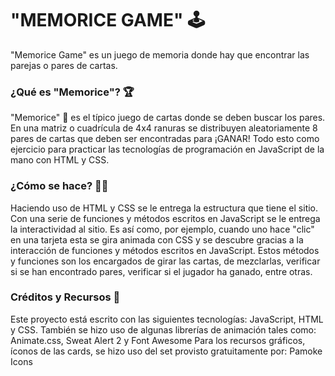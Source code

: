 # "MEMORICE GAME" 🕹
"Memorice Game" es un juego de memoria donde hay que encontrar las parejas o pares de cartas.

### ¿Qué es "Memorice"? 🏆
"Memorice" 🧠 es el típico juego de cartas donde se deben buscar los pares.
En una matriz o cuadrícula de 4x4 ranuras se distribuyen aleatoriamente 8 pares de cartas que deben ser encontradas para ¡GANAR!
Todo esto como ejercicio para practicar las tecnologías de programación en JavaScript de la mano con HTML y CSS.

### ¿Cómo se hace? 👨‍💻
Haciendo uso de HTML y CSS se le entrega la estructura que tiene el sitio.
Con una serie de funciones y métodos escritos en JavaScript se le entrega la interactividad al sitio.
Es así como, por ejemplo, cuando uno hace "clic" en una tarjeta esta se gira animada con CSS y se descubre gracias a la interacción de funciones y métodos escritos en JavaScript.
Estos métodos y funciones son los encargados de girar las cartas, de mezclarlas, verificar si se han encontrado pares, verificar si el jugador ha ganado, entre otras.


### Créditos y Recursos 🌱
Este proyecto está escrito con las siguientes tecnologías: JavaScript, HTML y CSS.
También se hizo uso de algunas librerías de animación tales como: Animate.css, Sweat Alert 2 y Font Awesome
Para los recursos gráficos, íconos de las cards, se hizo uso del set provisto gratuitamente por: Pamoke Icons